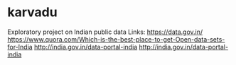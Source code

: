 # karvadu
Exploratory project on Indian public data
Links:
https://data.gov.in/
https://www.quora.com/Which-is-the-best-place-to-get-Open-data-sets-for-India
http://india.gov.in/data-portal-india
http://india.gov.in/data-portal-india
